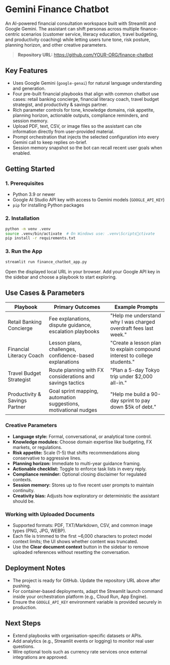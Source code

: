 # Gemini Finance Chatbot

An AI-powered financial consultation workspace built with Streamlit and Google Gemini. The assistant can shift personas across multiple finance-centric scenarios (customer service, literacy education, travel budgeting, and productivity coaching) while letting users tune tone, risk posture, planning horizon, and other creative parameters.

> **Repository URL:** https://github.com/YOUR-ORG/finance-chatbot

## Key Features
- Uses Google Gemini (`google-genai`) for natural language understanding and generation.
- Four pre-built financial playbooks that align with common chatbot use cases: retail banking concierge, financial literacy coach, travel budget strategist, and productivity & savings partner.
- Rich parameter controls for tone, knowledge domains, risk appetite, planning horizon, actionable outputs, compliance reminders, and session memory.
- Upload PDF, text, CSV, or image files so the assistant can cite information directly from user-provided material.
- Prompt orchestration that injects the selected configuration into every Gemini call to keep replies on-brief.
- Session memory snapshot so the bot can recall recent user goals when enabled.

## Getting Started

### 1. Prerequisites
- Python 3.9 or newer
- Google AI Studio API key with access to Gemini models (`GOOGLE_API_KEY`)
- `pip` for installing Python packages

### 2. Installation
```bash
python -m venv .venv
source .venv/bin/activate  # On Windows use: .venv\Scriptsctivate
pip install -r requirements.txt
```

### 3. Run the App
```bash
streamlit run finance_chatbot_app.py
```

Open the displayed local URL in your browser. Add your Google API key in the sidebar and choose a playbook to start exploring.

## Use Cases & Parameters

| Playbook | Primary Outcomes | Example Prompts |
| --- | --- | --- |
| Retail Banking Concierge | Fee explanations, dispute guidance, escalation playbooks | "Help me understand why I was charged overdraft fees last week." |
| Financial Literacy Coach | Lesson plans, challenges, confidence-based explanations | "Create a lesson plan to explain compound interest to college students." |
| Travel Budget Strategist | Route planning with FX considerations and savings tactics | "Plan a 5-day Tokyo trip under $2,000 all-in." |
| Productivity & Savings Partner | Goal sprint mapping, automation suggestions, motivational nudges | "Help me build a 90-day sprint to pay down $5k of debt." |

### Creative Parameters
- **Language style:** Formal, conversational, or analytical tone control.
- **Knowledge modules:** Choose domain expertise like budgeting, FX markets, or regulations.
- **Risk appetite:** Scale (1-5) that shifts recommendations along conservative to aggressive lines.
- **Planning horizon:** Immediate to multi-year guidance framing.
- **Actionable checklist:** Toggle to enforce task lists in every reply.
- **Compliance reminder:** Optional closing disclaimer for regulated contexts.
- **Session memory:** Stores up to five recent user prompts to maintain continuity.
- **Creativity bias:** Adjusts how exploratory or deterministic the assistant should be.

### Working with Uploaded Documents
- Supported formats: PDF, TXT/Markdown, CSV, and common image types (PNG, JPG, WEBP).
- Each file is trimmed to the first ~6,000 characters to protect model context limits; the UI shows whether content was truncated.
- Use the **Clear document context** button in the sidebar to remove uploaded references without resetting the conversation.

## Deployment Notes
- The project is ready for GitHub. Update the repository URL above after pushing.
- For container-based deployments, adapt the Streamlit launch command inside your orchestration platform (e.g., Cloud Run, App Engine).
- Ensure the `GOOGLE_API_KEY` environment variable is provided securely in production.

## Next Steps
- Extend playbooks with organisation-specific datasets or APIs.
- Add analytics (e.g., Streamlit events or logging) to monitor real user questions.
- Wire optional tools such as currency rate services once external integrations are approved.
